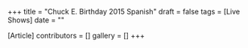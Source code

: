 +++
title = "Chuck E. Birthday 2015 Spanish"
draft = false
tags = [Live Shows]
date = ""

[Article]
contributors = []
gallery = []
+++